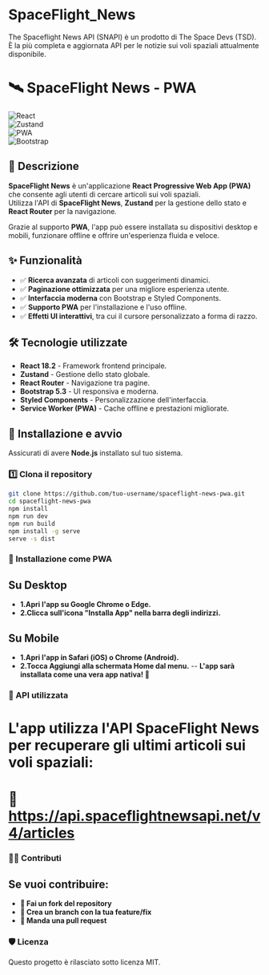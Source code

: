 # SpaceFlight_News
The Spaceflight News API (SNAPI) è un prodotto di The Space Devs (TSD). È la più completa e aggiornata API per le notizie sui voli spaziali attualmente disponibile. 

# 🛰️ SpaceFlight News - PWA  

![React](https://img.shields.io/badge/React-18.2.0-blue?style=flat&logo=react)  
![Zustand](https://img.shields.io/badge/Zustand-State%20Management-orange?style=flat)  
![PWA](https://img.shields.io/badge/PWA-Supported-green?style=flat)  
![Bootstrap](https://img.shields.io/badge/Bootstrap-5.3-purple?style=flat&logo=bootstrap)  

## 📌 Descrizione  
**SpaceFlight News** è un'applicazione **React Progressive Web App (PWA)** che consente agli utenti di cercare articoli sui voli spaziali.  
Utilizza l'API di **SpaceFlight News**, **Zustand** per la gestione dello stato e **React Router** per la navigazione.  

Grazie al supporto **PWA**, l'app può essere installata su dispositivi desktop e mobili, funzionare offline e offrire un'esperienza fluida e veloce.  

## ✨ Funzionalità  
- ✅ **Ricerca avanzata** di articoli con suggerimenti dinamici.  
- ✅ **Paginazione ottimizzata** per una migliore esperienza utente.  
- ✅ **Interfaccia moderna** con Bootstrap e Styled Components.  
- ✅ **Supporto PWA** per l'installazione e l'uso offline.  
- ✅ **Effetti UI interattivi**, tra cui il cursore personalizzato a forma di razzo.  

## 🛠️ Tecnologie utilizzate  
- **React 18.2** - Framework frontend principale.  
- **Zustand** - Gestione dello stato globale.  
- **React Router** - Navigazione tra pagine.  
- **Bootstrap 5.3** - UI responsiva e moderna.  
- **Styled Components** - Personalizzazione dell'interfaccia.  
- **Service Worker (PWA)** - Cache offline e prestazioni migliorate.  

## 🚀 Installazione e avvio  
Assicurati di avere **Node.js** installato sul tuo sistema.  

### 1️⃣ Clona il repository  
```bash
git clone https://github.com/tuo-username/spaceflight-news-pwa.git
cd spaceflight-news-pwa
npm install
npm run dev
npm run build
npm install -g serve
serve -s dist

```

### 📱 Installazione come PWA
## Su Desktop
- **1.Apri l'app su Google Chrome o Edge.**
- **2.Clicca sull'icona "Installa App" nella barra degli indirizzi.** 

## Su Mobile
- **1.Apri l'app in Safari (iOS) o Chrome (Android).**
- **2.Tocca Aggiungi alla schermata Home dal menu.**
-- **L'app sarà installata come una vera app nativa! 🚀**

### 📡 API utilizzata
# L'app utilizza l'API SpaceFlight News per recuperare gli ultimi articoli sui voli spaziali:
# 🔗 https://api.spaceflightnewsapi.net/v4/articles

### 👨‍💻 Contributi
## Se vuoi contribuire:
- **🔄 Fai un fork del repository**
- **🌿 Crea un branch con la tua feature/fix**
- **🚀 Manda una pull request**

### 🛡️ Licenza
Questo progetto è rilasciato sotto licenza MIT.